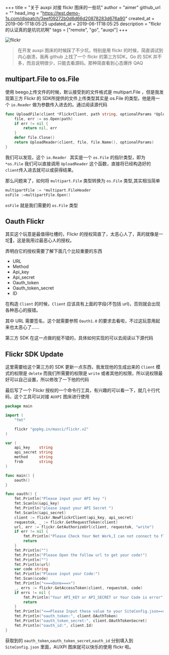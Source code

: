 +++
title = "关于 auxpi 对接 flickr 图床的一些坑"
author = "aimer"
github_url = ""
head_img = "https://test.demo-1s.com/dispatch/3eef09272b0d6d66d20878283d676a90"
created_at = 2019-06-1T18:05:25
updated_at = 2019-06-1T18:05:25
description = "flickr 的认证真的是坑坑坑啊"
tags = ["remote", "go", "auxpi"]
+++

![flickr](https://test.demo-1s.com/dispatch/3eef09272b0d6d66d20878283d676a90)

> 在开发 auxpi 图床的时候踩了不少坑，特别是用 flickr 的时候，简直调试到内心崩溃，我再 github 上找了一个 flickr 的第三方SDK，Go 的 SDK 并不多，而且说明很少，只能去看源码。那种简直看到心态爆炸 QAQ


## multipart.File to os.File 
使用 beego上传文件的时候，默认接受到的文件格式是 multipart.File ，但是我发现第三方 Flickr 的 SDK所提供的文件上传类型其实是 os.File 的类型。他是用一个 `io.Reader` 做为参数传入进去的。通过阅读源代码


```go
func UploadFile(client *FlickrClient, path string, optionalParams *UploadParams) (*UploadResponse, error) {
	file, err := os.Open(path)
	if err != nil {
		return nil, err
	}
	defer file.Close()
	return UploadReader(client, file, file.Name(), optionalParams)
}
```

我们可以发现，这个 `io.Reader ` 其实是一个 `os.File` 的指针类型，即为 `*os.File` 我们可以直接调用 `UploadReader` 这个函数，直接将已经构造好的 `client`传入进去就可以或获得结果。

那么问题来了，如何将 `multipart.File` 类型转换为 `os.File` 类型,其实相当简单


```go
multipartFile := *multipart.FileHeader
osFile :=multipartFile.Open()
```
`osFile` 就是我们需要的 `os.File` 类型

## Oauth Flickr

其实这个玩意是最值得吐槽的，Flickr 的授权简直了，太恶心人了，真的就像是一坨💩，这是我用过最恶心人的授权。

弄明白它的授权需要了解下面几个比较重要的东西

* URL
* Method
* Api_key
* Api_secret
* Oauth_token
* Oauth_token_secret
* ID

在构造 `Client` 的时候，`Client` 应该具有上面的字段(不包括 url)，否则就会出现各种恶心的报错。

其中  URL 需要签名，这个就需要参照 `Oauth1.0` 的要求去看啦，不过这玩意用起来也太恶心了……

第三方 SDK 在这一点做的挺不错的，具体如何实现的可以去阅读以下源代码

## Flickr SDK Update

这里需要给这个第三方的 SDK 更新一点东西，我发现他的生成出来的 `Client` 模式的权限是 `delete` 而我们所需要的权限是 `write` 或者其他的权限，所以说权限最好可以自己设置，所以修改了一下他的代码



最后写了一个 Flickr 授权的一个命令行工具，有兴趣的可以看一下，就几十行代码，这个工具可以对接 `AUXPI` 图床进行使用


```go
package main

import (
	"fmt"

	flickr "gopkg.in/masci/flickr.v2"
)

var (
	api_key    string
	api_secret string
	method     string
	frob       string
)

func main() {
	oauth()
}

func oauth() {
	fmt.Println("Please input your API key ")
	fmt.Scanln(&api_key)
	fmt.Println("please input your API Secret ")
	fmt.Scanln(&api_secret)
	client := flickr.NewFlickrClient(api_key, api_secret)
	requestok, _ := flickr.GetRequestToken(client)
	url, err := flickr.GetAuthorizeUrl(client, requestok, "write")
	if err != nil {
		fmt.Println("Please Check Your Net Work,I can not connect to flickr")
		return
	}
	fmt.Println("")
	fmt.Println("Please Open the follow url to get your code!")
	fmt.Println("")
	fmt.Println(url)
	var code string
	fmt.Println("Please input your Code:")
	fmt.Scan(&code)
	fmt.Println("<===Done===>")
	_, errs := flickr.GetAccessToken(client, requestok, code)
	if errs != nil {
		fmt.Println("Your API_KEY or API_SECRET or Your Code is error")
		return
	}
	fmt.Println("<==Please Input these value to your SiteConfig.json==>")
	fmt.Println("oauth_token:", client.OAuthToken)
	fmt.Println("oauth_token_secret:", client.OAuthTokenSecret)
	fmt.Println("oauth_id:", client.Id)
}
```

获取到的 `oauth_token`,`oauth_token_secret`,`oauth_id` 分别填入到 `SiteConfig.json` 里面，AUXPI 图床就可以快乐的使用 flickr 啦。




